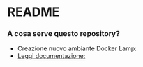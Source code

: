 # README #

### A cosa serve questo repository? ###

* Creazione nuovo ambiante Docker Lamp:
* [Leggi documentazione:](https://bitbucket.org/alepacifici/docker-lamp-nginx/src/master/docs/)